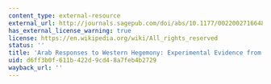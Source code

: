 ```yaml
---
content_type: external-resource
external_url: http://journals.sagepub.com/doi/abs/10.1177/0022002716648738
has_external_license_warning: true
license: https://en.wikipedia.org/wiki/All_rights_reserved
status: ''
title: 'Arab Responses to Western Hegemony: Experimental Evidence from Egypt'
uid: d6ff3b0f-611b-422d-9cd4-8a7feb4b2729
wayback_url: ''
---
```

